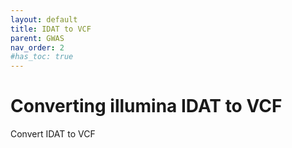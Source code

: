 ```yaml
---
layout: default
title: IDAT to VCF
parent: GWAS
nav_order: 2
#has_toc: true
---
```



# Converting illumina IDAT to VCF

Convert IDAT to VCF